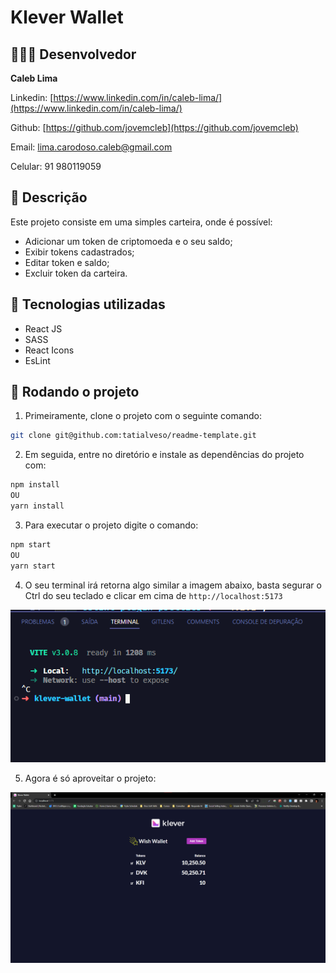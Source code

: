 # Klever Wallet

## 👨🏽‍💻 Desenvolvedor

**Caleb Lima**

Linkedin: [https://www.linkedin.com/in/caleb-lima/](https://www.linkedin.com/in/caleb-lima/)

Github: [https://github.com/jovemcleb](https://github.com/jovemcleb)

Email: lima.carodoso.caleb@gmail.com

Celular: 91 980119059

## 📝 Descrição

Este projeto consiste em uma simples carteira, onde é possível:

- Adicionar um token de criptomoeda e o seu saldo;
- Exibir tokens cadastrados;
- Editar token e saldo;
- Excluir token da carteira.

## 🔧 Tecnologias utilizadas

- React JS
- SASS
- React Icons
- EsLint

## 🚀 Rodando o projeto

1. Primeiramente, clone o projeto com o seguinte comando:

```bash
git clone git@github.com:tatialveso/readme-template.git
```

2. Em seguida, entre no diretório e instale as dependências do projeto com:

```bash
npm install
OU
yarn install
```

3. Para executar o projeto digite o comando:

```bash
npm start
OU
yarn start
```

4. O seu terminal irá retorna algo similar a imagem abaixo, basta segurar o Ctrl do seu teclado e clicar em cima de `http://localhost:5173`

![Retorno do terminal](./terminal.png)

5. Agora é só aproveitar o projeto:

![Site](./site.png)
